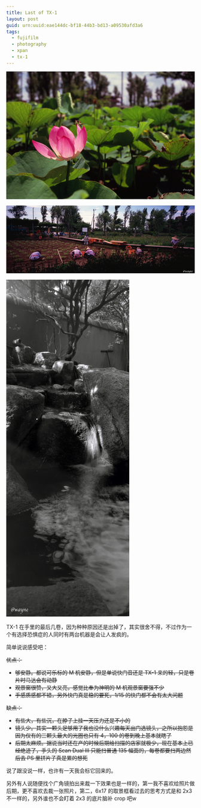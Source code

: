 ```yaml
---
title: Last of TX-1
layout: post
guid: urn:uuid:eae144dc-bf18-44b3-bd13-a09530afd3a6
tags:
  - fujifilm
  - photography
  - xpan
  - tx-1
---
```


<span class="image-900">[![](/media/files/2012/08/07/lotus.jpg)](http://500px.com/photo/11179707)</span>

<span class="image-900">[![](/media/files/2012/08/07/farmers.jpg)](http://500px.com/photo/11179735)</span>

<span class="image-300">[![](/media/files/2012/08/07/waterfall-in-house.jpg)](http://500px.com/photo/11242673)</span>

TX-1 在手里的最后几卷，因为种种原因还是出掉了，其实很舍不得，不过作为一个有选择恐惧症的人同时有两台机器是会让人发疯的。

简单说说感受吧：

<del>优点：</del>

- <del>够安静。都说可乐标的 M 机安静，但是单说快门音还是 TX-1 来的轻，只是卷片时马达会有动静</del>
- <del>观景窗很赞，又大又亮，感觉比奉为神明的 M 机观景窗要强不少</del>
- <del>手感质感都不错，另外快门真是稳的要死，1/15 的快门都不会有太大问题</del>

<del>缺点：</del>

- <del>有些大，有些沉，在脖子上挂一天压力还是不小的</del>
- <del>镜头少。其实一颗头足够用了我也没什么兴趣每天出门选镜头，之所以抱怨是因为仅有的三颗头最大的光圈也只有 4，100 的卷到晚上基本就瞎了</del>
- <del>后期太麻烦。据说当时还在产的时候后期给扫描的店家就极少，现在基本上已经绝迹了，手头的 Scan Dual III 只能扫普通 135 幅面的，每卷都要扫两边然后去 PS 里拼片子真是累的想死</del>

说了跟没说一样，也许有一天我会标它回来的。

另外有人说随便找个广角镜拍出来裁一下效果也是一样的，第一我不喜欢给照片做后期，更不喜欢去裁一张照片，第二，6x17 的取景框看过去的思考方式是和 2x3 不一样的，另外谁也不会盯着 2x3 的底片脑补 crop 吧w
